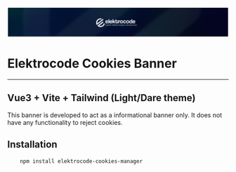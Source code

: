 <p align="center"><img src="./art/elektrocode.png" alt="Social Card of Elektrocode"></p>

# Elektrocode Cookies Banner
---

## Vue3 + Vite + Tailwind (Light/Dare theme)

This banner is developed to act as a informational banner only. It does not have any functionality to reject cookies.

## Installation

```
    npm install elektrocode-cookies-manager
```
